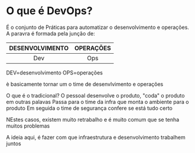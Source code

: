 # O que é DevOps?

É o conjunto de Práticas para automatizar o desenvolvimento e operações.
A paravra é formada pela junção de:

DESENVOLVIMENTO | OPERAÇÕES
:---------: | :------:
Dev | Ops

DEV=desenvolvimento
OPS=operações

è basicamente tornar um o time de desenvlvimento e operações

O que é o tradicional?
O pessoal desenvolve o produto, "coda" o produto em outras palavas
Passa para o time da infra que monta o ambiente para o produto
Em seguida o time de segurança confere se está tudo certo

NEstes casos, existem muito retrabalho e é muito comum que se tenha muitos problemas

A ideia aqui, é fazer com que infraestrutura e desenvolvimento trabalhem juntos
